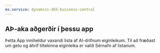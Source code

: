 ```yaml
---
ms.service: dynamics-365-business-central
---
```

## <a name="ai-driven-features-in-this-app"></a>AÞ-aka aðgerðir í þessu app

Þetta App inniheldur vaxandi lista af AI-drifnum eiginleikum. Til að fræðast um getu og áhrif tiltekinna eiginleika er valið Sérnafn af listanum.
